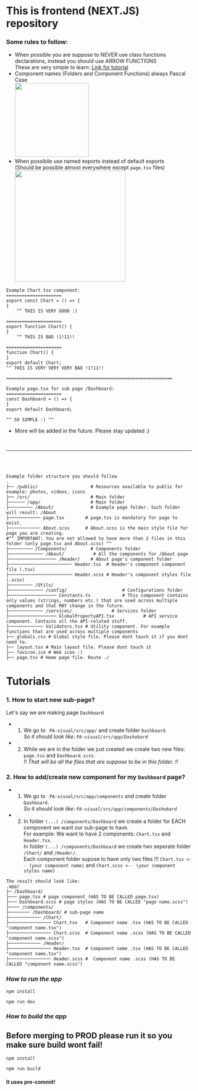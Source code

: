 # This is frontend (NEXT.JS) repository

### Some rules to follow:
- When possible you are suppose to NEVER use class functions declarations, instead you should use ARROW FUNCTIONS
<br/> These are very simple to learn: <a href="https://www.freecodecamp.org/news/the-difference-between-arrow-functions-and-normal-functions/">Link for tutorial</a>
- Component names (Folders and Component Functions) always Pascal Case<br/>
<img src="https://khalilstemmler.com/img/blog/camel-snake-pascal-case/camel-case-snake-case-pascal-case.png" height=200/><br/>
- When possibile use named exports instead of default exports
<br/>(Should be possible almost everywhere except ```page.tsx``` files)
<br/><img src="https://media.dev.to/cdn-cgi/image/width=1600,height=900,fit=cover,gravity=auto,format=auto/https%3A%2F%2Fdev-to-uploads.s3.amazonaws.com%2Fi%2Fs82i6fitzwlcc9k700uh.png" height="300"/>
```
Example Chart.tsx component:
=====================
export const Chart = () => {
}
    ^^ THIS IS VERY GOOD :) 

=====================
export function Chart() {
}
    ^^ THIS IS BAD !1!11!!

=====================
function Chart() {
}
export default Chart;
^^ THIS IS VERY VERY VERY BAD !1!11!!

===============================================================

Example page.tsx for sub page /Dashboard:
=====================
const Dashboard = () => {
}
export default Dashboard;

^^ SO SIMPLE :) ^^

```

- More will be added in the future. Please stay updated :)
<br/>
<hr/>
<br/>
<br/>

```
Example folder structure you should follow
.
├── /public/                    # Resources available to public for example: photos, videos, icons
├── /src/                       # Main folder
├────── /app/                   # Main folder
├───────── /About/              # Example page folder. Such folder will result: /About
├──────────── page.tsx        # page.tsx is mandatory for page to exist.
├──────────── About.scss      # About.scss is the main style file for page you are creating.
#^^ IMPORTANT: You are not allowed to have more than 2 files in this folder (only page.tsx and About.scss) ^^
├───────── /Components/         # Components folder
├───────────── /About/           # All the components for /About page
├────────────────── /Header/    # About page's component folder
├──────────────────────── Header.tsx  # Header's component component file (.tsx)
├──────────────────────── Header.scss # Header's component styles file (.scss)
├───────── /Utils/
├───────────── /config/                     # Configurations folder
├────────────────── Constants.ts            # This component contains only values (strings, numbers etc.) that are used across multiple components and that MAY change in the future.
├───────────── /services/               # Services folder
├────────────────── GlobalPropertyAPI.tsx           # API service component. Contains all the API-related stuff.
├───────────── Validators.tsx # Utility component. For example functions that are used across multiple components
├── globals.css # Global style file. Please dont touch it if you dont need to.
├── layout.tsx # Main layout file. Please dont touch it
├── favicon.ico # Web icon :)
├── page.tsx # Home page file. Route ./ 
```
# Tutorials
### 1. How to start new sub-page?
Let's say we are making page ```Dashboard```

- 1. We go to ``` PA-visual/src/app/``` and create folder ```Dashboard```.<br/>*So it should look like: ```PA-visual/src/app/Dashobard```*
- 2. While we are in the folder we just created we create two new files: ```page.tsx``` and ```Dashboard.scss```.
<br/>*!! That will be all the files that are suppose to be in this folder. !!*


### 2. How to add/create new component for my ```Dashboard``` page?
- 1. We go to ``` PA-visual/src/app/components``` and create folder ```Dashboard```.<br/>*So it should look like: ```PA-visual/src/app/components/Dashobard```*
- 2. In folder ```(...) /components/Dashboard``` we create a folder for EACH component we want our sub-page to have.<br/> For example: We want to have 2 components: ```Chart.tsx``` and ```Header.tsx```.<br/>
In folder ```(...) /components/Dashboard``` we create two seperate folder ```/Chart/``` and ```/Header/```.<br/>
Each component folder supose to have only two files !!! ```Chart.tsx <-- (your component name)``` and ```Chart.scss <-- (your component styles name)```<br/>
```
The result should look like:
.app/
├─ /Dashboard/
├─── page.tsx # page component (HAS TO BE CALLED page.tsx)
├─── Dashboard.scss # page styles (HAS TO BE CALLED "page name.scss")
├──── /components/
├──────── /Dashboard/ # sub-page name 
├──────────── /Chart/
├──────────────── Chart.tsx   # Component name .tsx (HAS TO BE CALLED "component name.tsx")
├──────────────── Chart.scss  # Component name .scss (HAS TO BE CALLED "component name.scss")
├──────────── /Header/
├──────────────── Header.tsx  # Component name .tsx (HAS TO BE CALLED "component name.tsx")
├──────────────── Header.scss #  Component name .scss (HAS TO BE CALLED "component name.scss")
```


### _How to run the app_

```
npm install
```

```
npm run dev
```

### _How to build the app_
## Before merging to PROD please run it so you make sure build wont fail!

```
npm install
```

```
npm run build
```



#### It uses pre-commit!